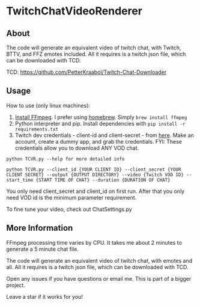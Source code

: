 # TwitchChatVideoRenderer

## About
The code will generate an equivalent video of twitch chat, with Twitch, BTTV, and FFZ emotes included. All it requires is a twitch json file, which can be downloaded with TCD.

TCD: https://github.com/PetterKraabol/Twitch-Chat-Downloader

## Usage
How to use (only linux machines):
1. [Install FFmpeg](https://ffmpeg.org/download.html). I prefer using [homebrew](https://brew.sh/). Simply `brew install ffmpeg`
2. Python interpreter and pip. Install dependencies with `pip install -r requirements.txt`
3. Twitch dev credentials - client-id and client-secret - from [here](https://dev.twitch.tv/console/apps/). Make an account, create a dummy app, and grab the credentials. FYI: These credentials allow you to download ANY VOD chat.

`python TCVR.py --help for more detailed info`

`python TCVR.py --client_id {YOUR CLIENT ID} --client_secret {YOUR CLIENT SECRET} --output {OUTPUT DIRECTORY} --video {Twitch VOD ID} --start_time {START TIME OF CHAT} --duration {DURATION OF CHAT}`

You only need client_secret and client_id on first run. After that you only need VOD id is the minimum parameter requirement.

To fine tune your video, check out ChatSettings.py

## More Information

FFmpeg processing time varies by CPU. It takes me about 2 minutes to generate a 5 minute chat file.

The code will generate an equivalent video of twitch chat, with emotes and all. All it requires is a twitch json file, which can be downloaded with TCD.

Open any issues if you have questions or email me. This is part of a bigger project.

Leave a star if it works for you!
